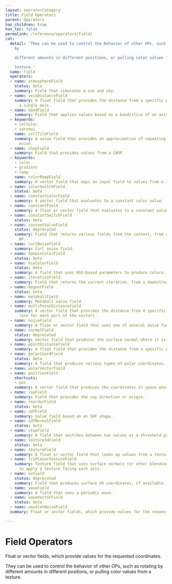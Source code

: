 ```yaml
---
layout: operatorCategory
title: Field Operators
parent: Operators
has_children: true
has_toc: false
permalink: /reference/operators/field/
cat:
  detail: 'They can be used to control the behavior of other OPs, such as rotating
    by

    different amounts in different positions, or pulling color values from a

    texture.'
  name: field
  operators:
  - name: atmosphereField
    status: beta
    summary: Field that simulates a sun and sky.
  - name: axisDistanceField
    summary: A float field that provides the distance from a specific point along
      a single axis.
  - name: bandField
    summary: Field that applies values based on a band/slice of an axis.
  - keywords:
    - cellular
    - voronoi
    name: cellTileField
    summary: A value field that provides an approximation of repeating cellular (voronoi)
      noise.
  - name: chopField
    summary: Field that provides values from a CHOP.
  - keywords:
    - color
    - gradient
    - ramp
    name: colorRampField
    summary: A vector field that maps an input field to values from a range of colors.
  - name: colorSwitchField
    status: beta
  - name: constantColorField
    summary: A vector field that evaluates to a constant color value.
  - name: constantField
    summary: A float or vector field that evaluates to a constant value.
  - name: constantSwitchField
    status: beta
  - name: contextValueField
    status: deprecated
    summary: Field that returns various fields from the context, from a downstream
      OP.
  - name: curlNoiseField
    summary: Curl noise field.
  - name: domainColorField
    status: beta
  - name: hsvColorField
    status: beta
    summary: A field that uses HSV-based parameters to produce colors.
  - name: iterationField
    summary: Field that returns the current iteration, from a downstream OP.
  - name: magnetField
    status: beta
  - name: metaballField
    summary: Metaball value field.
  - name: multiPointDistanceField
    summary: A vector field that provides the distance from 4 specific points in space
      (one for each part of the vector).
  - name: noiseField
    summary: A float or vector field that uses one of several noise functions.
  - name: normalField
    status: deprecated
    summary: Vector field that produces the surface normal where it is evaluated.
  - name: pointDistanceField
    summary: A float field that provides the distance from a specific point in space.
  - name: polarCoordField
    status: beta
    summary: A field that produces various types of polar coordinates.
  - name: polarVectorField
  - name: positionField
    shortcuts:
    - pos
    summary: A vector field that produces the coordinates in space where it is checked.
  - name: rayField
    summary: Field that provides the ray direction or origin.
  - name: reorderField
    status: beta
  - name: sdfField
    summary: Value field based on an SDF shape.
  - name: sdfNormalField
    status: beta
  - name: stepField
    summary: A field that switches between two values at a threshold point.
  - name: texture3dField
    status: beta
  - name: textureField
    summary: A float or vector field that looks up values from a texture.
  - name: triPlanarTextureField
    summary: Texture field that uses surface normals (or other blending techniques)
      to apply a texture facing each axis.
  - name: uvField
    status: deprecated
    summary: Field that produces surface UV coordinates, if available.
  - name: waveField
    summary: A field that uses a periodic wave.
  - name: waveVectorField
    status: beta
  - name: waveletNoiseField
  summary: Float or vector fields, which provide values for the requested coordinates.

---
```


# Field Operators

Float or vector fields, which provide values for the requested coordinates.

They can be used to control the behavior of other OPs, such as rotating by
different amounts in different positions, or pulling color values from a
texture.
